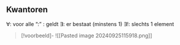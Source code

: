 ## Kwantoren
$\forall$: voor alle
“:” : geldt
$\exists$: er bestaat (minstens 1)
$\exists !$: slechts 1 element

> [!voorbeeld]-
> ![[Pasted image 20240925115918.png]]